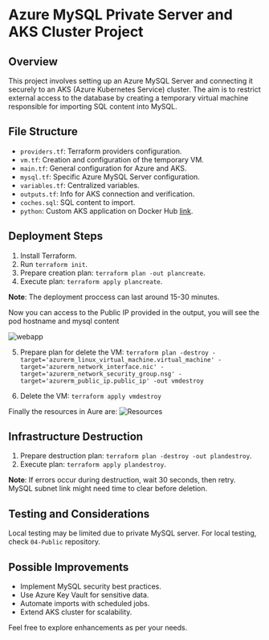 # Azure MySQL Private Server and AKS Cluster Project

## Overview

This project involves setting up an Azure MySQL Server and connecting it securely to an AKS (Azure Kubernetes Service) cluster. The aim is to restrict external access to the database by creating a temporary virtual machine responsible for importing SQL content into MySQL.

## File Structure

- `providers.tf`: Terraform providers configuration.
- `vm.tf`: Creation and configuration of the temporary VM.
- `main.tf`: General configuration for Azure and AKS.
- `mysql.tf`: Specific Azure MySQL Server configuration.
- `variables.tf`: Centralized variables.
- `outputs.tf`: Info for AKS connection and verification.
- `coches.sql`: SQL content to import.
- `python`: Custom AKS application on Docker Hub [link](https://hub.docker.com/repository/docker/javiergaragu/04app/general).

## Deployment Steps

1. Install Terraform.
2. Run `terraform init`.
3. Prepare creation plan: `terraform plan -out plancreate`.
4. Execute plan: `terraform apply plancreate`.

**Note**: The deployment proccess can last around 15-30 minutes.

Now you can access to the Public IP provided in the output, you will see the pod hostname and mysql content

![webapp](https://github.com/JavierGarAgu/terraform/blob/master/04-Private/images/show.png)

5. Prepare plan for delete the VM: `terraform plan -destroy -target='azurerm_linux_virtual_machine.virtual_machine' -target='azurerm_network_interface.nic' -target='azurerm_network_security_group.nsg' -target='azurerm_public_ip.public_ip' -out vmdestroy`

6. Delete the VM: `terraform apply vmdestroy`

Finally the resources in Aure are:
![Resources](https://github.com/JavierGarAgu/terraform/blob/master/04-Private/images/show2.png)

## Infrastructure Destruction

1. Prepare destruction plan: `terraform plan -destroy -out plandestroy`.
2. Execute plan: `terraform apply plandestroy`.

**Note**: If errors occur during destruction, wait 30 seconds, then retry. MySQL subnet link might need time to clear before deletion.

## Testing and Considerations

Local testing may be limited due to private MySQL server. For local testing, check `04-Public` repository.

## Possible Improvements

- Implement MySQL security best practices.
- Use Azure Key Vault for sensitive data.
- Automate imports with scheduled jobs.
- Extend AKS cluster for scalability.

Feel free to explore enhancements as per your needs.
